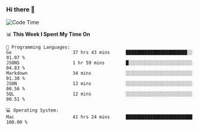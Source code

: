 ### Hi there 👋

<!--
**CrazyCollin/crazycollin** is a ✨ _special_ ✨ repository because its `README.md` (this file) appears on your GitHub profile.

Here are some ideas to get you started:

- 🔭 I’m currently working on ...
- 🌱 I’m currently learning ...
- 👯 I’m looking to collaborate on ...
- 🤔 I’m looking for help with ...
- 💬 Ask me about ...
- 📫 How to reach me: ...
- 😄 Pronouns: ...
- ⚡ Fun fact: ...
-->

<!--START_SECTION:waka-->
![Code Time](http://img.shields.io/badge/Code%20Time-4%2C815%20hrs%202%20mins-blue)

📊 **This Week I Spent My Time On** 

```text
💬 Programming Languages: 
Go                       37 hrs 43 mins      ███████████████████████░░   91.07 % 
JSON5                    1 hr 59 mins        █░░░░░░░░░░░░░░░░░░░░░░░░   04.83 % 
Markdown                 34 mins             ░░░░░░░░░░░░░░░░░░░░░░░░░   01.38 % 
JSON                     13 mins             ░░░░░░░░░░░░░░░░░░░░░░░░░   00.56 % 
SQL                      12 mins             ░░░░░░░░░░░░░░░░░░░░░░░░░   00.51 % 

💻 Operating System: 
Mac                      41 hrs 24 mins      █████████████████████████   100.00 % 
```


<!--END_SECTION:waka-->
